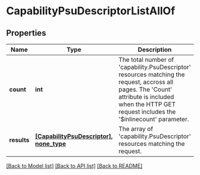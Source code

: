 # CapabilityPsuDescriptorListAllOf

## Properties
Name | Type | Description | Notes
------------ | ------------- | ------------- | -------------
**count** | **int** | The total number of &#39;capability.PsuDescriptor&#39; resources matching the request, accross all pages. The &#39;Count&#39; attribute is included when the HTTP GET request includes the &#39;$inlinecount&#39; parameter. | [optional] 
**results** | [**[CapabilityPsuDescriptor], none_type**](CapabilityPsuDescriptor.md) | The array of &#39;capability.PsuDescriptor&#39; resources matching the request. | [optional] 

[[Back to Model list]](../README.md#documentation-for-models) [[Back to API list]](../README.md#documentation-for-api-endpoints) [[Back to README]](../README.md)


